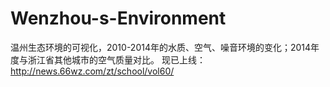 Wenzhou-s-Environment
=====================

温州生态环境的可视化，2010-2014年的水质、空气、噪音环境的变化；2014年度与浙江省其他城市的空气质量对比。
现已上线：http://news.66wz.com/zt/school/vol60/

